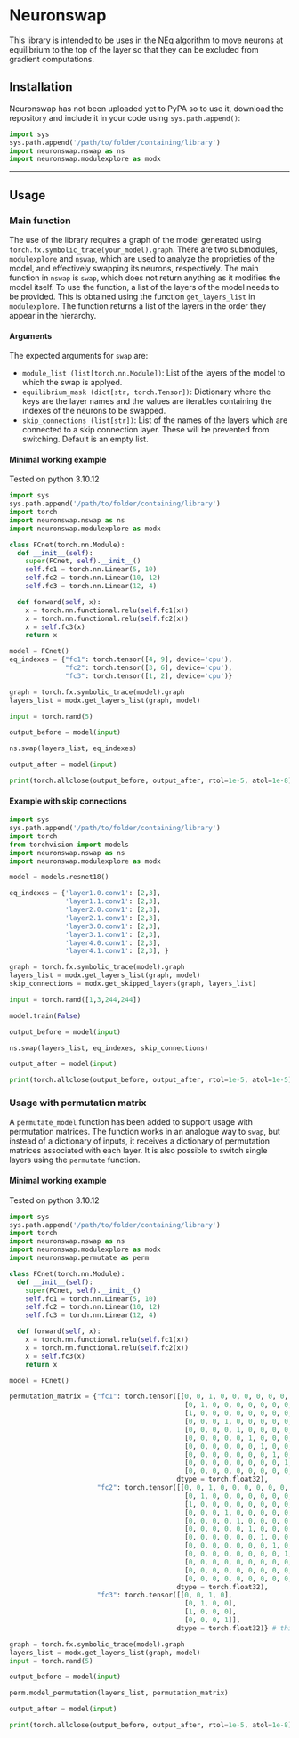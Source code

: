 # Neuronswap

This library is intended to be uses in the NEq algorithm to move neurons at equilibrium to the top of the layer so that they can be excluded from gradient computations.

## Installation

Neuronswap has not been uploaded yet to PyPA so to use it, download the repository and include it in your code using `sys.path.append()`:

```python
import sys
sys.path.append('/path/to/folder/containing/library')
import neuronswap.nswap as ns
import neuronswap.modulexplore as modx
```

****

## Usage

### Main function

The use of the library requires a graph of the model generated using `torch.fx.symbolic_trace(your_model).graph`. There are two submodules, `modulexplore` and `nswap`, which are used to analyze the proprieties of the model, and effectively swapping its neurons, respectively. The main function in `nswap` is `swap`, which does not return anything as it modifies the model itself. To use the function, a list of the layers of the model needs to be provided. This is obtained using the function `get_layers_list` in `modulexplore`. The function returns a list of the layers in the order they appear in the hierarchy.

#### Arguments

The expected arguments for `swap` are:

- `module_list (list[torch.nn.Module])`: List of the layers of the model to which the swap is applyed.
- `equilibrium_mask (dict[str, torch.Tensor])`: Dictionary where the keys are the layer names and the values are iterables containing the indexes of the neurons to be swapped.
- `skip_connections (list[str])`: List of the names of the layers which are connected to a skip connection layer. These will be prevented from switching. Default is an empty list.

#### Minimal working example

Tested on python 3.10.12

```python
import sys
sys.path.append('/path/to/folder/containing/library')
import torch
import neuronswap.nswap as ns
import neuronswap.modulexplore as modx

class FCnet(torch.nn.Module):
  def __init__(self):
    super(FCnet, self).__init__()
    self.fc1 = torch.nn.Linear(5, 10)
    self.fc2 = torch.nn.Linear(10, 12)
    self.fc3 = torch.nn.Linear(12, 4)

  def forward(self, x):
    x = torch.nn.functional.relu(self.fc1(x))
    x = torch.nn.functional.relu(self.fc2(x))
    x = self.fc3(x)
    return x

model = FCnet()
eq_indexes = {"fc1": torch.tensor([4, 9], device='cpu'),
              "fc2": torch.tensor([3, 6], device='cpu'),
              "fc3": torch.tensor([1, 2], device='cpu')}

graph = torch.fx.symbolic_trace(model).graph
layers_list = modx.get_layers_list(graph, model)

input = torch.rand(5)

output_before = model(input)

ns.swap(layers_list, eq_indexes)

output_after = model(input)

print(torch.allclose(output_before, output_after, rtol=1e-5, atol=1e-8))

```

#### Example with skip connections

```python
import sys
sys.path.append('/path/to/folder/containing/library')
import torch
from torchvision import models
import neuronswap.nswap as ns
import neuronswap.modulexplore as modx

model = models.resnet18()

eq_indexes = {'layer1.0.conv1': [2,3], 
              'layer1.1.conv1': [2,3], 
              'layer2.0.conv1': [2,3], 
              'layer2.1.conv1': [2,3], 
              'layer3.0.conv1': [2,3], 
              'layer3.1.conv1': [2,3], 
              'layer4.0.conv1': [2,3], 
              'layer4.1.conv1': [2,3], }

graph = torch.fx.symbolic_trace(model).graph
layers_list = modx.get_layers_list(graph, model)
skip_connections = modx.get_skipped_layers(graph, layers_list)

input = torch.rand([1,3,244,244])

model.train(False)

output_before = model(input)

ns.swap(layers_list, eq_indexes, skip_connections)

output_after = model(input)

print(torch.allclose(output_before, output_after, rtol=1e-5, atol=1e-5))

```

### Usage with permutation matrix

A `permutate_model` function has been added to support usage with permutation matrices. The function works in an analogue way to `swap`, but instead of a dictionary of inputs, it receives a dictionary of permutation matrices associated with each layer. It is also possible to switch single layers using the `permutate` function.

#### Minimal working example

Tested on python 3.10.12

```python
import sys
sys.path.append('/path/to/folder/containing/library')
import torch
import neuronswap.nswap as ns
import neuronswap.modulexplore as modx
import neuronswap.permutate as perm

class FCnet(torch.nn.Module):
  def __init__(self):
    super(FCnet, self).__init__()
    self.fc1 = torch.nn.Linear(5, 10)
    self.fc2 = torch.nn.Linear(10, 12)
    self.fc3 = torch.nn.Linear(12, 4)

  def forward(self, x):
    x = torch.nn.functional.relu(self.fc1(x))
    x = torch.nn.functional.relu(self.fc2(x))
    x = self.fc3(x)
    return x

model = FCnet()

permutation_matrix = {"fc1": torch.tensor([[0, 0, 1, 0, 0, 0, 0, 0, 0, 0],
                                            [0, 1, 0, 0, 0, 0, 0, 0, 0, 0],
                                            [1, 0, 0, 0, 0, 0, 0, 0, 0, 0],
                                            [0, 0, 0, 1, 0, 0, 0, 0, 0, 0],
                                            [0, 0, 0, 0, 1, 0, 0, 0, 0, 0],
                                            [0, 0, 0, 0, 0, 1, 0, 0, 0, 0],
                                            [0, 0, 0, 0, 0, 0, 1, 0, 0, 0],
                                            [0, 0, 0, 0, 0, 0, 0, 1, 0, 0],
                                            [0, 0, 0, 0, 0, 0, 0, 0, 1, 0],
                                            [0, 0, 0, 0, 0, 0, 0, 0, 0, 1]],
                                          dtype = torch.float32),
                      "fc2": torch.tensor([[0, 0, 1, 0, 0, 0, 0, 0, 0, 0, 0, 0],
                                            [0, 1, 0, 0, 0, 0, 0, 0, 0, 0, 0, 0],
                                            [1, 0, 0, 0, 0, 0, 0, 0, 0, 0, 0, 0],
                                            [0, 0, 0, 1, 0, 0, 0, 0, 0, 0, 0, 0],
                                            [0, 0, 0, 0, 1, 0, 0, 0, 0, 0, 0, 0],
                                            [0, 0, 0, 0, 0, 1, 0, 0, 0, 0, 0, 0],
                                            [0, 0, 0, 0, 0, 0, 1, 0, 0, 0, 0, 0],
                                            [0, 0, 0, 0, 0, 0, 0, 1, 0, 0, 0, 0],
                                            [0, 0, 0, 0, 0, 0, 0, 0, 1, 0, 0, 0],
                                            [0, 0, 0, 0, 0, 0, 0, 0, 0, 1, 0, 0],
                                            [0, 0, 0, 0, 0, 0, 0, 0, 0, 0, 1, 0],
                                            [0, 0, 0, 0, 0, 0, 0, 0, 0, 0, 0, 1]],
                                          dtype = torch.float32),
                      "fc3": torch.tensor([[0, 0, 1, 0],
                                            [0, 1, 0, 0],
                                            [1, 0, 0, 0],
                                            [0, 0, 0, 1]],
                                          dtype = torch.float32)} # this won't have any effect but it is here to verify it is ignored

graph = torch.fx.symbolic_trace(model).graph
layers_list = modx.get_layers_list(graph, model)
input = torch.rand(5)

output_before = model(input)

perm.model_permutation(layers_list, permutation_matrix)

output_after = model(input)

print(torch.allclose(output_before, output_after, rtol=1e-5, atol=1e-8))